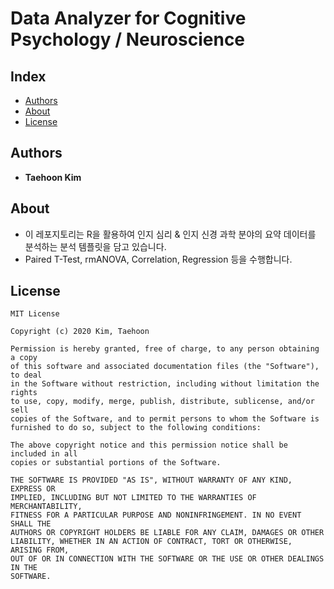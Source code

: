 # Data Analyzer for Cognitive Psychology / Neuroscience

## Index
  - [Authors](#authors) 
  - [About](#about) 
  - [License](#license) 

## Authors
- **Taehoon Kim**

## About
- 이 레포지토리는 R을 활용하여 인지 심리 & 인지 신경 과학 분야의 요약 데이터를 분석하는 분석 템플릿을 담고 있습니다. 
- Paired T-Test, rmANOVA, Correlation, Regression 등을 수행합니다.

## License 

```
MIT License

Copyright (c) 2020 Kim, Taehoon

Permission is hereby granted, free of charge, to any person obtaining a copy
of this software and associated documentation files (the "Software"), to deal
in the Software without restriction, including without limitation the rights
to use, copy, modify, merge, publish, distribute, sublicense, and/or sell
copies of the Software, and to permit persons to whom the Software is
furnished to do so, subject to the following conditions:

The above copyright notice and this permission notice shall be included in all
copies or substantial portions of the Software.

THE SOFTWARE IS PROVIDED "AS IS", WITHOUT WARRANTY OF ANY KIND, EXPRESS OR
IMPLIED, INCLUDING BUT NOT LIMITED TO THE WARRANTIES OF MERCHANTABILITY,
FITNESS FOR A PARTICULAR PURPOSE AND NONINFRINGEMENT. IN NO EVENT SHALL THE
AUTHORS OR COPYRIGHT HOLDERS BE LIABLE FOR ANY CLAIM, DAMAGES OR OTHER
LIABILITY, WHETHER IN AN ACTION OF CONTRACT, TORT OR OTHERWISE, ARISING FROM,
OUT OF OR IN CONNECTION WITH THE SOFTWARE OR THE USE OR OTHER DEALINGS IN THE
SOFTWARE.

```
